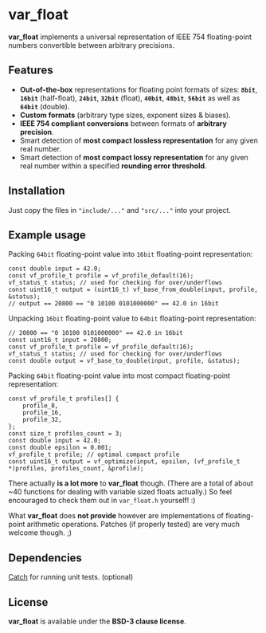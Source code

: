 # var\_float

**var\_float** implements a universal representation of IEEE 754 floating-point numbers convertible between arbitrary precisions.

## Features

* **Out-of-the-box** representations for floating point formats of sizes: **`8bit`**, **`16bit`** (half-float), **`24bit`**, **`32bit`** (float), **`40bit`**, **`48bit`**, **`56bit`** as well as **`64bit`** (double).
* **Custom formats** (arbitrary type sizes, exponent sizes & biases).
* **IEEE 754 compliant conversions** between formats of **arbitrary precision**.
* Smart detection of **most compact lossless representation** for any given real number.
* Smart detection of **most compact lossy representation** for any given real number within a specified **rounding error threshold**.

## Installation

Just copy the files in `"include/..."` and `"src/..."` into your project.

## Example usage

Packing `64bit` floating-point value into `16bit` floating-point representation:

	const double input = 42.0;
	const vf_profile_t profile = vf_profile_default(16);
	vf_status_t status; // used for checking for over/underflows
	const uint16_t output = (uint16_t) vf_base_from_double(input, profile, &status);
	// output == 20800 == "0 10100 0101000000" == 42.0 in 16bit

Unpacking `16bit` floating-point value to `64bit` floating-point representation:

	// 20800 == "0 10100 0101000000" == 42.0 in 16bit
	const uint16_t input = 20800;
	const vf_profile_t profile = vf_profile_default(16);
	vf_status_t status; // used for checking for over/underflows
	const double output = vf_base_to_double(input, profile, &status);

Packing `64bit` floating-point value into most compact floating-point representation:

	const vf_profile_t profiles[] {
	    profile_8,
	    profile_16,
	    profile_32,
	};
	const size_t profiles_count = 3;
	const double input = 42.0;
	const double epsilon = 0.001;
	vf_profile_t profile; // optimal compact profile
	const uint16_t output = vf_optimize(input, epsilon, (vf_profile_t *)profiles, profiles_count, &profile);

There actually **is a lot more** to **var\_float** though. (There are a total of about ~40 functions for dealing with variable sized floats actually.) So feel encouraged to check them out in `var_float.h` yourself! :)

What **var\_float** does **not provide** however are implementations of floating-point arithmetic operations. Patches (if properly tested) are very much welcome though. ;)

## Dependencies

[Catch][1] for running unit tests. (optional)

## License

**var\_float** is available under the **BSD-3 clause license**.

[1]:	https://github.com/philsquared/Catch